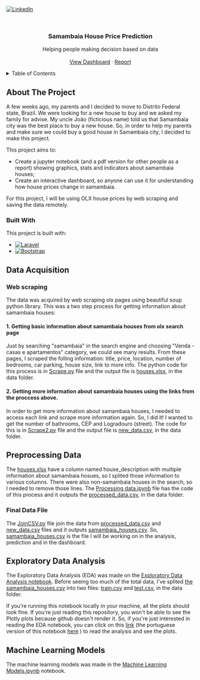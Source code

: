 <!--
*** Comments here
-->

<!-- PROJECT SHIELDS -->
<!--
***
*** [![Contributors][contributors-shield]][contributors-url]
*** [![Forks][forks-shield]][forks-url]
*** [![Stargazers][stars-shield]][stars-url]
*** [![Issues][issues-shield]][issues-url]
*** [![MIT License][license-shield]][license-url]
-->

[![LinkedIn][linkedin-shield]][linkedin-url]


<!-- PROJECT LOGO -->
<br />
<div align="center">
  

  <h3 align="center">Samambaia House Price Prediction</h3>

  <p align="center">
    Helping people making decision based on data
    <br />
    <br />
    <a href="https://github.com/davi-santos/samambaia-house-price-prediction/">View Dashboard</a>
    ·
    <a href="https://github.com/davi-santos/samambaia-house-price-prediction/">Report</a>
  </p>
</div>

<!-- TABLE OF CONTENTS -->
<details>
  <summary>Table of Contents</summary>
  <ol>
    <li>
      <a href="#about-the-project">About The Project</a>
      <ul>
        <li><a href="#built-with">Built With</a></li>
      </ul>
    </li>
    <li>
      <a href='#Acquiring data'>Data acquisition</a>
    </li>
  </ol>
</details>



<!-- ABOUT THE PROJECT -->
## About The Project

A few weeks ago, my parents and I decided to move to Distrito Federal state, Brazil. We were looking for a new house to buy and we asked my family for advise. My uncle João (ficticious name) told us that Samambaia city was the best place to buy a new house. So, in order to help my parents and make sure we could buy a good house in Samambaia city, I decided to make this project.

This project aims to:
* Create a jupyter notebook (and a pdf version for other people as a report) showing graphics, stats and indicators about samambaia houses;
* Create an interactive dashboard, so anyone can use it for understanding how house prices change in samambaia.

For this project, I will be using OLX house prices by web scraping and saving the data remotely.


### Built With

This project is built with:

* [![Laravel][Laravel.com]][Laravel-url]
* [![Bootstrap][Bootstrap.com]][Bootstrap-url]


<!-- DATA ACQUISITION -->
## Data Acquisition
### Web scraping
The data was acquired by web scraping olx pages using beautiful soup python library. This was a two step process for getting information about samambaia houses:

#### 1. Getting basic information about samambaia houses from olx search page

Just by searching "samambaia" in the search engine and choosing "Venda - casas e apartamentos" category, we could see many results. From these pages, I scraped the folling information: title, price, location, number of bedrooms, car parking, house size, link to more info. The python code for this process is in [Scrape.py](https://github.com/davi-santos/samambaia-house-price-prediction/blob/main/Scraper.py) file and the output file is [houses.xlsx](https://github.com/davi-santos/samambaia-house-price-prediction/blob/main/data/houses.xlsx), in the data folder.

#### 2. Getting more information about samambaia houses using the links from the proccess above.

In order to get more information about samambaia houses, I needed to access each link and scrape more information again. So, I did it! I wanted to get the number of bathrooms, CEP and Logradouro (street). The code for this is in [Scrape2.py](https://github.com/davi-santos/samambaia-house-price-prediction/blob/main/Scraper2.py) file and the output file is [new_data.csv](https://github.com/davi-santos/samambaia-house-price-prediction/blob/main/data/new_data.csv), in the data folder.

## Preprocessing Data

The [houses.xlsx](https://github.com/davi-santos/samambaia-house-price-prediction/blob/main/data/houses.xlsx) have a column named house_description with multiple information about samambaia hosues, so I splited those information to various columns. There were also non-samambaia houses in the search, so I needed to remove those lines. The [Processing data.ipynb](https://github.com/davi-santos/samambaia-house-price-prediction/blob/main/Processing%20data.ipynb) file has the code of this process and it outputs the [processed_data.csv](https://github.com/davi-santos/samambaia-house-price-prediction/blob/main/data/processed_data.csv), in the data folder.

### Final Data File

The [JoinCSV.py](https://github.com/davi-santos/samambaia-house-price-prediction/blob/main/JoinCSV.py) file join the data from [processed_data.csv](https://github.com/davi-santos/samambaia-house-price-prediction/blob/main/data/processed_data.csv) and [new_data.csv](https://github.com/davi-santos/samambaia-house-price-prediction/blob/main/data/new_data.csv) files and it outputs [samambaia_houses.csv](https://github.com/davi-santos/samambaia-house-price-prediction/blob/main/data/samambaia_houses.csv). So, [samambaia_houses.csv](https://github.com/davi-santos/samambaia-house-price-prediction/blob/main/data/samambaia_houses.csv) is the file I will be working on in the analysis, prediction and in the dashboard.

## Exploratory Data Analysis

The Exploratory Data Analysis (EDA) was made on the [Exploratory Data Analysis notebook](https://github.com/davi-santos/samambaia-house-price-prediction/blob/main/Exploratory%20Data%20Analysis.ipynb). Before seeing too much of the total data, I've splited [the samambaia_houses.csv](https://github.com/davi-santos/samambaia-house-price-prediction/blob/main/data/samambaia_houses.csv) into two files: [train.csv](https://github.com/davi-santos/samambaia-house-price-prediction/blob/main/data/train.csv) and [test.csv](https://github.com/davi-santos/samambaia-house-price-prediction/blob/main/data/test.csv), in the data folder.

If you're running this notebook locally in your machine, all the plots should look fine. If you're just reading this repository, you won't be able to see the Plotly plots because github doesn't render it. So, if you're just interested in reading the EDA notebook, you can click on this [link](https://www.kaggle.com/code/daviribeirodossantos/samambaia-house-price-analysis) (the portuguese version of this notebook [here](https://www.kaggle.com/code/daviribeirodossantos/an-lise-dos-pre-os-dos-im-veis-da-samambaia-df) ) to read the analysis and see the plots.

## Machine Learning Models

The machine learning models was made in the [Machine Learning Models.ipynb](https://github.com/davi-santos/samambaia-house-price-prediction/blob/main/Machine%20Learning%20Models.ipynb) notebook.

<!-- MARKDOWN LINKS & IMAGES -->
<!-- https://www.markdownguide.org/basic-syntax/#reference-style-links -->
[contributors-shield]: https://img.shields.io/github/contributors/othneildrew/Best-README-Template.svg?style=for-the-badge
[contributors-url]: https://github.com/othneildrew/Best-README-Template/graphs/contributors
[forks-shield]: https://img.shields.io/github/forks/othneildrew/Best-README-Template.svg?style=for-the-badge
[forks-url]: https://github.com/othneildrew/Best-README-Template/network/members
[stars-shield]: https://img.shields.io/github/stars/othneildrew/Best-README-Template.svg?style=for-the-badge
[stars-url]: https://github.com/othneildrew/Best-README-Template/stargazers
[issues-shield]: https://img.shields.io/github/issues/othneildrew/Best-README-Template.svg?style=for-the-badge
[issues-url]: https://github.com/othneildrew/Best-README-Template/issues
[license-shield]: https://img.shields.io/github/license/othneildrew/Best-README-Template.svg?style=for-the-badge
[license-url]: https://github.com/othneildrew/Best-README-Template/blob/master/LICENSE.txt
[linkedin-shield]: https://img.shields.io/badge/-LinkedIn-black.svg?style=for-the-badge&logo=linkedin&colorB=555
[linkedin-url]: https://www.linkedin.com/in/davi-datascientist/
[product-screenshot]: images/screenshot.png
[Next.js]: https://img.shields.io/badge/next.js-000000?style=for-the-badge&logo=nextdotjs&logoColor=white
[Next-url]: https://nextjs.org/
[React.js]: https://img.shields.io/badge/React-20232A?style=for-the-badge&logo=react&logoColor=61DAFB
[React-url]: https://reactjs.org/
[Vue.js]: https://img.shields.io/badge/Vue.js-35495E?style=for-the-badge&logo=vuedotjs&logoColor=4FC08D
[Vue-url]: https://vuejs.org/
[Angular.io]: https://img.shields.io/badge/Angular-DD0031?style=for-the-badge&logo=angular&logoColor=white
[Angular-url]: https://angular.io/
[Svelte.dev]: https://img.shields.io/badge/Svelte-4A4A55?style=for-the-badge&logo=svelte&logoColor=FF3E00
[Svelte-url]: https://svelte.dev/
[Laravel.com]: https://img.shields.io/badge/Python-FFCC55?style=for-the-badge&logo=Python&logoColor=white
[Laravel-url]: https://laravel.com
[Bootstrap.com]: https://img.shields.io/badge/Bootstrap-563D7C?style=for-the-badge&logo=bootstrap&logoColor=white
[Bootstrap-url]: https://getbootstrap.com
[JQuery.com]: https://img.shields.io/badge/jQuery-0769AD?style=for-the-badge&logo=jquery&logoColor=white
[JQuery-url]: https://jquery.com 
